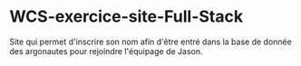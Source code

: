 # WCS-exercice-site-Full-Stack
Site qui permet d'inscrire son nom afin d'être entré dans la base de donnée des argonautes pour rejoindre l'équipage de Jason.
